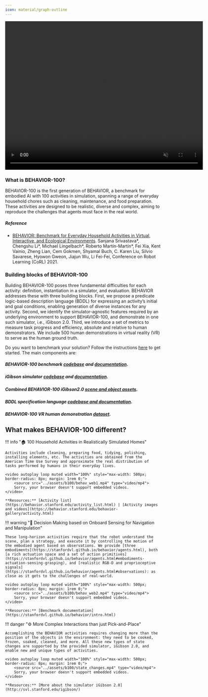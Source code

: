```yaml
---
icon: material/graph-outline
---
```


<video width="640" height="480" controls autoplay loop muted>
  <source src="../assets/b100/hundred-tile-recording.m4v" type="video/mp4">
  Your browser does not support the video tag.
</video>


### What is BEHAVIOR-100?

BEHAVIOR-100 is the first generation of BEHAVIOR, a benchmark for embodied AI with 100 activities in simulation, spanning a range of everyday household chores such as cleaning, maintenance, and food preparation. These activities are designed to be realistic, diverse and complex, aiming to reproduce the challenges that agents must face in the real world. 

##### Reference
- [BEHAVIOR: Benchmark for Everyday Household Activities in Virtual, Interactive, and Ecological Environments](https://arxiv.org/abs/2108.03332). Sanjana Srivastava\*, Chengshu Li\*, Michael Lingelbach\*, Roberto Martín-Martín\*, Fei Xia, Kent Vainio, Zheng Lian, Cem Gokmen, Shyamal Buch, C. Karen Liu, Silvio Savarese, Hyowon Gweon, Jiajun Wu, Li Fei-Fei, Conference on Robot Learning (CoRL) 2021.

### Building blocks of BEHAVIOR-100
Building BEHAVIOR-100 poses three fundamental difficulties for each activity: definition, instantiation in a simulator, and evaluation. BEHAVIOR addresses these with three building blocks. First, we propose a predicate logic-based description language (BDDL) for expressing an activity’s initial and goal conditions, enabling generation of diverse instances for any activity. Second, we identify the simulator-agnostic features required by an underlying environment to support BEHAVIOR-100, and demonstrate in one such simulator, i.e., iGibson 2.0. Third, we introduce a set of metrics to measure task progress and efficiency, absolute and relative to human demonstrators. We include 500 human demonstrations in virtual reality (VR) to serve as the human ground truth. 

Do you want to benchmark your solution? Follow the instructions [here](https://stanfordvl.github.io/behavior/installation.html) to get started. The main components are:

##### BEHAVIOR-100 benchmark [codebase](https://github.com/StanfordVL/behavior) and [documentation](https://stanfordvl.github.io/behavior/intro.html).
##### iGibson simulator [codebase](https://github.com/StanfordVL/iGibson) and [documentation](http://svl.stanford.edu/igibson/docs/).
##### Combined BEHAVIOR-100 iGibson2.0 [scene and object assets](https://storage.googleapis.com/gibson_scenes/behavior_data_bundle.zip).
##### BDDL specification language [codebase and documentation](https://github.com/StanfordVL/bddl).
##### BEHAVIOR-100 VR human demonstration [dataset](https://behavior.stanford.edu/vr-demos).

<!-- You will download and install the required infrastructure: [a new version of iGibson](http://svl.stanford.edu/igibson/docs/installation.html), our simulation environment for interactive tasks extended now to new object states for BEHAVIOR, the BEHAVIOR Dataset of Objects and the iGibson2.0 Dataset of Scenes (combined in our [benchmarking bundle](https://storage.googleapis.com/gibson_scenes/behavior_data_bundle.zip)), with object and house models to use the benchmark, and our [starter code](https://github.com/StanfordVL/behavior/), with examplest to train againts in the tasks.  -->

## What makes BEHAVIOR-100 different?

!!! info "🏠 100 Household Activities in Realistically Simulated Homes"
    
    Activities include cleaning, preparing food, tidying, polishing, installing elements, etc. The activities are obtained from the American Time Use Survey and approximate the real distribution of tasks performed by humans in their everyday lives.
    
    <video autoplay loop muted width="100%" style="max-width: 500px; border-radius: 8px; margin: 1rem 0;">
        <source src="../assets/b100/behav_web1.mp4" type="video/mp4">
        Sorry, your browser doesn't support embedded videos.
    </video>
    
    **Resources:** [Activity list](https://behavior.stanford.edu/activity_list.html) | [Activity images and videos](https://behavior.stanford.edu/behavior-gallery/activity.html)

!!! warning "🤖 Decision Making based on Onboard Sensing for Navigation and Manipulation"
    
    These long-horizon activities require that the robot understand the scene, plan a strategy, and execute it by controlling the motion of the embodied agent based on observations. We provide [three embodiments](https://stanfordvl.github.io/behavior/agents.html), both [a rich actuation space and a set of action primitives](https://stanfordvl.github.io/behavior/agents.html#embodiments-actuation-sensing-grasping), and [realistic RGB-D and proprioceptive signals](https://stanfordvl.github.io/behavior/agents.html#observations): as close as it gets to the challenges of real-world.
    
    <video autoplay loop muted width="100%" style="max-width: 500px; border-radius: 8px; margin: 1rem 0;">
        <source src="../assets/b100/behav_web2.mp4" type="video/mp4">
        Sorry, your browser doesn't support embedded videos.
    </video>
    
    **Resources:** [Benchmark documentation](https://stanfordvl.github.io/behavior/intro.html)

!!! danger "⚙️ More Complex Interactions than just Pick-and-Place"
    
    Accomplishing the BEHAVIOR activities requires changing more than the position of the objects in the environment: they need to be cooked, frozen, soaked, cleaned, and more. All these new types of state changes are supported by the provided simulator, iGibson 2.0, and enable new and unique types of activities.
    
    <video autoplay loop muted width="100%" style="max-width: 500px; border-radius: 8px; margin: 1rem 0;">
        <source src="../assets/b100/state_changes.mp4" type="video/mp4">
        Sorry, your browser doesn't support embedded videos.
    </video>
    
    **Resources:** [More about the simulator iGibson 2.0](http://svl.stanford.edu/igibson/)




